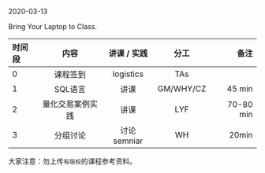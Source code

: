 2020-03-13

Bring Your Laptop to Class. 

|时间段     |  内容    | 讲课 / 实践     |  分工  |备注       |
| :---     |   :----:    |   :----:    |    :----:    |       ---: |
|    0     | 课程签到     |  logistics   |     TAs     |        |
|    1     | SQL语言   |  讲课   |    GM/WHY/CZ     |    45 min    |
|    2     | 量化交易案例实践 |  讲课   |    LYF     |   70-80 min     |
|    3     | 分组讨论 |   讨论semniar   |    WH     |    20min     |


大家注意：勿上传``有版权``的课程参考资料。
